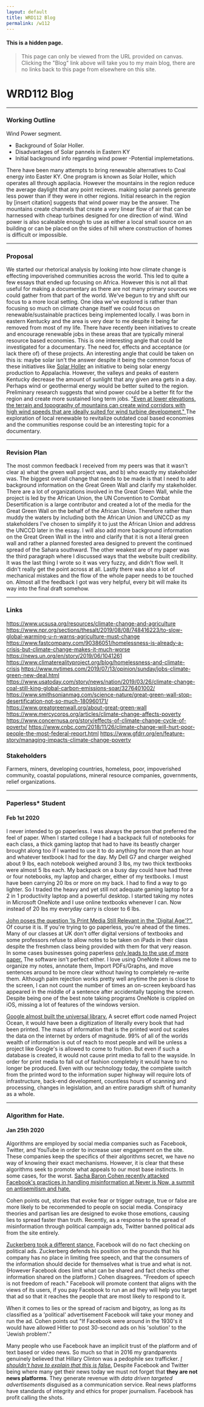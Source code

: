 ```yaml
---
layout: default
title: WRD112 Blog
permalink: /w112
---
```


#### This is a hidden page. 
> This page can only be viewed from the URL provided on canvas. Clicking the "Blog" link above will take you to my main blog, there are no links back to this page from elsewhere on this site.

# WRD112 Blog

---

### Working Outline

Wind Power segment.

- Background of Solar Holler.
- Disadvantages of Solar pannels in Eastern KY
- Initial background info regarding wind power
-Potential implemetations.

There have been many attempts to bring renewable alternatives to Coal energy into Easter KY. One program is known as Solar Holler, which operates all through appilacia. However the mountains in the region reduce the average daylight that any point recieves. making solar pannels generate less power than if they were in other regions. Initial research in the region by [insert citation] suggests that wind power may be the answer. The mountains create channels that create a very linear flow of air that can be harnessed with cheap turbines designed for one direction of wind. Wind power is also scaleable enough to use as either a local small source on an building or can be placed on the sides of hill where construction of homes is difficult or impossible.

---

### Proposal

We started our rhetorical analysis by looking into how climate change is effecting impoverished communities across the world. This led to quite a few essays that ended up focusing on Africa. However this is not all that useful for making a documentary as there are not many primary sources we could gather from that part of the world. We've begun to try and shift our focus to a more local setting. One idea we've explored is rather than focusing so much on climate change itself we could focus on renewable/sustainable practices being implemented locally. I was born in eastern Kentucky and the area is very dear to me despite it being far removed from most of my life. There have recently been initiatives to create and encourage renewable jobs in these areas that are typically mineral resource based economies. This is one interesting angle that could be investigated for a documentary. The need for, effects and acceptance (or lack there of) of these projects. An interesting angle that could be taken on this is: maybe solar isn't the answer despite it being the common focus of these initiatives like [Solar Holler](https://www.solarholler.com/) an initiative to being solar energy production to Appalachia. However, the valleys and peaks of eastern Kentucky decrease the amount of sunlight that any given area gets in a day. Perhaps wind or geothermal energy would be better suited to the region. Preliminary research suggests that wind power could be a better fit for the region and create more sustained long term jobs. ["Even at lower elevations, the terrain and topography of mountains can create wind corridors with high wind speeds that are ideally suited for wind turbine development." ](http://www.fao.org/mountain-partnership/our-work/focusareas/cleanenergy/en/) The exploration of local renewable to revitalize outdated coal based economies and the communities response could be an interesting topic for a documentary.

---

### Revision Plan

The most common feedback I received from my peers was that it wasn't clear a) what the green wall project was, and b) who exactly my stakeholder was. The biggest overall change that needs to be made is that I need to add background information on the Great Green Wall and clarify my stakeholder. There are a lot of organizations involved in the Great Green Wall, while the project is led by the African Union, the UN Convention to Combat Desertification is a large contributor and created a lot of the media for the Great Green Wall on the behalf of the African Union. Therefore rather than muddy the waters by including both the African Union and UNCCD as my stakeholders I've chosen to simplify it to just the African Union and address the UNCCD later in the essay. I will also add more background information on the Great Green Wall in the intro and clarify that it is not a literal green wall and rather a planned forested area designed to prevent the continued spread of the Sahara southward. The other weakest are of my paper was the third paragraph where I discussed ways that the website built credibility. It was the last thing I wrote so it was very fuzzy, and didn't flow well. It didn't really get the point across at all. Lastly there was also a lot of mechanical mistakes and the flow of the whole paper needs to be touched on. Almost all the feedback I got was very helpful, every bit will make its way into the final draft somehow. 

---

### Links
https://www.ucsusa.org/resources/climate-change-and-agriculture
https://www.npr.org/sections/thesalt/2019/08/08/748416223/to-slow-global-warming-u-n-warns-agriculture-must-change
https://www.fastcompany.com/90386051/homelessness-is-already-a-crisis-but-climate-change-makes-it-much-worse
https://news.un.org/en/story/2019/06/1041261
https://www.climaterealityproject.org/blog/homelessness-and-climate-crisis
https://www.nytimes.com/2019/07/13/opinion/sunday/jobs-climate-green-new-deal.html
https://www.usatoday.com/story/news/nation/2019/03/26/climate-change-coal-still-king-global-carbon-emissions-soar/3276401002/
https://www.smithsonianmag.com/science-nature/great-green-wall-stop-desertification-not-so-much-180960171/
https://www.greatgreenwall.org/about-great-green-wall
https://www.mercycorps.org/articles/climate-change-affects-poverty
https://www.concernusa.org/story/effects-of-climate-change-cycle-of-poverty/
https://www.cnbc.com/2018/11/26/climate-change-will-hurt-poor-people-the-most-federal-report.html
https://www.gfdrr.org/en/feature-story/managing-impacts-climate-change-poverty

### Stakeholders
Farmers, miners, developing countries, homeless, poor, impoverished community, coastal populations, mineral resource companies, governments, relief organizations.

---

### Paperless* Student

#### Feb 1st 2020

I never intended to go paperless. I was always the person that preferred the feel of paper. When I started college I had a backpack full of notebooks for each class, a thick gaming laptop that had to have its beastly charger brought along too if I wanted to use it to do anything for more than an hour and whatever textbook I had for the day. My Dell G7 and charger weighed about 9 lbs, each notebook weighed around 3 lbs, my two thick textbooks were almost 5 lbs each. My backpack on a busy day could have had three or four notebooks, my laptop and charger, either of my textbooks. I must have been carrying 20 lbs or more on my back. I had to find a way to go lighter. So I traded the heavy and yet still not adequate gaming laptop for a 2 in 1 productivity laptop and a powerful desktop. I started taking my notes in Microsoft OneNote and I use online textbooks whenever I can. Now instead of 20 lbs my everyday carry is closer to 6 lbs.

[John poses the question 'Is Print Media Still Relevant in the 'Digital Age'?".](https://johnwrd112.wordpress.com/2020/01/26/is-print-media-still-relevant-in-the-digital-age/) Of course it is. If you're trying to go paperless, you're ahead of the times. Many of our classes at UK don't offer digital versions of textbooks and some professors refuse to allow notes to be taken on iPads in their class despite the freshmen class being provided with them for that very reason. In some cases businesses going paperless [only leads to the use of more paper.](https://www.reddit.com/r/sysadmin/comments/6znevn/a_rant_on_going_paperless_which_has_only_led_to/) The software isn't perfect either. I love using OneNote it allows me to organize my notes, annotate them, Import PDFs/Graphs, and move sentences around to be more clear without having to completely re-write them. Although palm rejection works pretty well anytime the pen is close to the screen, I can not count the number of times an on-screen keyboard has appeared in the middle of a sentence after accidentally tapping the screen. Despite being one of the best note taking programs OneNote is crippled on iOS, missing a lot of features of the windows version. 

[Google almost built the universal library.](https://www.theatlantic.com/technology/archive/2017/04/the-tragedy-of-google-books/523320/) A secret effort code named Project Ocean, it would have been a digitization of literally every book that had been printed. The mass of information that is the printed word out scales the data on the internet by orders of magnitude. 99% of all of the worlds wealth of information is out of reach to most people and will be unless a project like Google's is allowed to come to fruition. But even if such a database is created, it would not cause print media to fall to the wayside. In order for print media to fall out of fashion completely it would have to no longer be produced. Even with our technology today, the complete switch from the printed word to the information super highway will require lots of infrastructure, back-end development, countless hours of scanning and processing, changes in legislation, and an entire paradigm shift of humanity as a whole. 

---

### Algorithm for Hate. 

#### Jan 25th 2020

Algorithms are employed by social media companies such as Facebook, Twitter, and YouTube in order to increase user engagement on the site. These companies keep the specifics of their algorithms secret, we have no way of knowing their exact mechanisms. However, it is clear that these algorithms seek to promote what appeals to our most base instincts. In some cases, for the worst. [Sacha Baron Cohen recently attacked Facebook's practices in handling misinformation at Never is Now, a summit on antisemitism and hate.](https://www.youtube.com/watch?v=tDTOQUvpw7I) 

Cohen points out, stories that evoke fear or trigger outrage, true or false are more likely to be recommended to people on social media. Conspiracy theories and partisan lies are designed to evoke those emotions, causing lies to spread faster than truth. Recently, as a response to the spread of misinformation through political campaign ads, Twitter banned political ads from the site entirely. 

[Zuckerberg took a different stance,](https://www.youtube.com/watch?v=FE_Xf33FocA&feature=emb_title) Facebook will do no fact checking on political ads. Zuckerberg defends his position on the grounds that his company has no place in limiting free speech, and that the consumers of the information should decide for themselves what is true and what is not. (However Facebook does limit what can be shared and fact checks other information shared on the platform.) Cohen disagrees. "Freedom of speech is not freedom of reach." Facebook will promote content that aligns with the views of its users, if you pay Facebook to run an ad they will help you target that ad so that it reaches the people that are most likely to respond to it. 

When it comes to lies or the spread of racism and bigotry, as long as its classified as a 'political' advertisement Facebook will take your money and run the ad. Cohen points out "If Facebook were around in the 1930's it would have allowed Hitler to post 30-second ads on his 'solution' to the 'Jewish problem'."

Many people who use Facebook have an implicit trust of the platform and of text based or video news. So much so that in 2016 my grandparents genuinely believed that Hillary Clinton was a pedophile sex trafficker. [*I shouldn't have to explain that this is false.*](https://www.factcheck.org/2019/06/headlines-twist-old-report-on-state-department/) Despite Facebook and Twitter being where many get their news today we must not forget that **they are not news platforms**. They generate revenue with *data driven targeted advertisements* disguised as a communication service. Real news platforms have standards of integrity and ethics for proper journalism. Facebook has profit calling the shots. 
